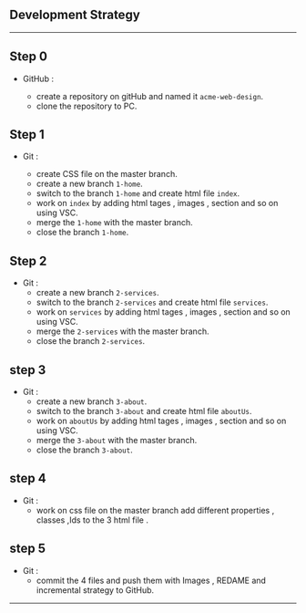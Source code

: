 ## Development Strategy

---

## Step 0

- GitHub :

  - create a repository on gitHub and named it `acme-web-design`.
  - clone the repository to PC.

## Step 1

- Git :

  - create CSS file on the master branch.
  - create a new branch `1-home`.
  - switch to the branch `1-home` and create html file `index`.
  - work on `index` by adding html tages , images , section and so on using VSC.
  - merge the `1-home` with the master branch.
  - close the branch `1-home`.

## Step 2

- Git :
  - create a new branch `2-services`.
  - switch to the branch `2-services` and create html file `services`.
  - work on `services` by adding html tages , images , section and so on using VSC.
  - merge the `2-services` with the master branch.
  - close the branch `2-services`.

## step 3

- Git :
  - create a new branch `3-about`.
  - switch to the branch `3-about` and create html file `aboutUs`.
  - work on `aboutUs` by adding html tages , images , section and so on using VSC.
  - merge the `3-about` with the master branch.
  - close the branch `3-about`.

## step 4

- Git :
  - work on css file on the master branch add different properties , classes ,Ids to the 3 html file .

## step 5

- Git :
  - commit the 4 files and push them with Images , REDAME and incremental strategy to GitHub.

---
